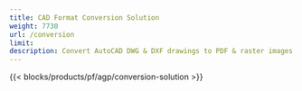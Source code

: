 ```yaml
---
title: CAD Format Conversion Solution 
weight: 7730
url: /conversion
limit: 
description: Convert AutoCAD DWG & DXF drawings to PDF & raster images
---
```


{{< blocks/products/pf/agp/conversion-solution >}} 